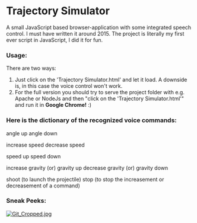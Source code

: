 # Trajectory Simulator
A small JavaScript based browser-application with some integrated speech control. I must have written it around 2015.
The project is literally my first ever script in JavaScript, I did it for fun.
### Usage:
There are two ways:
1. Just click on the 'Trajectory Simulator.html' and let it load. A downside is, in this case the voice control won't work.
2. For the full version you should try to serve the project folder with e.g. Apache or NodeJs and then "click on the 'Trajectory Simulator.html'" and run it in **Google Chrome!** :)

### Here is the dictionary of the recognized voice commands:
angle up
angle down

increase speed
decrease speed

speed up
speed down

increase gravity (or) gravity up
decrease gravity (or) gravity down

shoot (to launch the projectile)
stop (to stop the increasement or decreasement of a command)

### Sneak Peeks:
[![Git_Cropped.jpg](https://i.postimg.cc/dV8gbCkZ/Git_Cropped.jpg)](https://postimg.cc/NKjNT5xQ)
